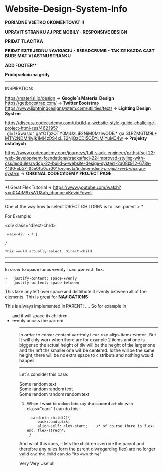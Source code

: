 # Website-Design-System-Info


**PORIADNE VSETKO OKOMENTOVAT!!!**

**UPRAVIT STRANKU AJ PRE MOBILY - RESPONSIVE DESIGN**

**PRIDAT TLACITKA**

**PRIDAT ESTE JEDNU NAVIGACIU - BREADCRUMB - TAK ZE KAZDA CAST BUDE MAT VLASTNU STRANKU**

**ADD FOOTER****

**Pridaj sekciu na gridy**

********************************************************
INSPIRATION:

https://material.io/design -> **Google`s Material Design**
https://getbootstrap.com/ -> **Twitter Bootstrap**
https://www.lightningdesignsystem.com/utilities/text/ -> **Lighting Design System**

https://discuss.codecademy.com/t/build-a-website-style-guide-challenge-project-html-css/462395?_gl=1*5waslo*_ga*OTgzOTY0MjUzLjE2NjM0MzIwODE.*_ga_3LRZM6TM9L*MTY2NDM4Mjk1Mi4zOS4xLjE2NjQzODI5ODYuMjYuMC4w -> **Projekty ostatnych**

https://www.codecademy.com/journeys/full-stack-engineer/paths/fscj-22-web-development-foundations/tracks/fscj-22-improved-styling-with-css/modules/wdcp-22-build-a-website-design-system-2a08b912-678e-4186-ab57-86a0fb0ca601/projects/independent-project-web-design-system -> **ORIGINAL CODECADEMY PROJECT PAGE**


*********************************************************************

*! Great Flex Tutorial -> https://www.youtube.com/watch?v=u044iM9xsWU&ab_channel=KevinPowell

**********************************************************************

One of the way how to select DIRECT CHILDREN is to use .parent > *

For Example:
    <div class="main-div">
        <div class="direct-child>
        </div>
    </div>

    .main-div > * {

    }

    This would actually select .direct-child

***************************************************************************
**************************************************************************

In order to space items evenly I can use with flex:

    -   justify-content: space-evenly
    -   justify-content: space-between

This take any left over space and distribute it evenly between all of the elements. This is great for **NAVIGATIONS**

This is always implemented in PARENT! .... So for example in <ul> and it will space its children <li> evenly across the parrent <ul>

*****************************************************************

In order to center content verticaly i can use align-items:center . But It will only work when there are for example 2 items and one is bigger so the actual height of div will be the height of the larger one and the left the smaller one will be centered. Id the will be the same height, there will be no extra space to distribute and nothing would happen

************

Let`s consider this case:

<div class="collumns">
    <article class="card">Some random text</article>
    <article class="card">Some random random text</article>
    <article class="card">Some random random random text</article>
</div>

1. When I want to select lets say the second article with class="card" I can do this:

        .card:nth-child(2){
            backround:pink;
            align-self: flex-start;    /* of course there is flex-end, flex-strech*/
        }

And what this does, it lets the children override the parent and therefore any rules form the parent div(regarding flex) are no longer valid and the child can do "its own thing"

Very Very Useful!

